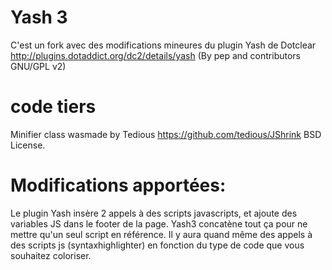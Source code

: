 # Yash 3
C'est un fork avec des modifications mineures du plugin Yash de Dotclear http://plugins.dotaddict.org/dc2/details/yash (By pep and contributors GNU/GPL v2)

# code tiers
Minifier class wasmade  by Tedious https://github.com/tedious/JShrink BSD License.

# Modifications apportées:

Le plugin Yash insère 2 appels à des scripts javascripts, et ajoute des variables JS dans le footer de la page.
Yash3 concatène tout ça pour ne mettre qu'un seul script en référence.
Il y aura quand même des appels à des scripts js (syntaxhighlighter) en fonction du type de code que vous souhaitez coloriser.